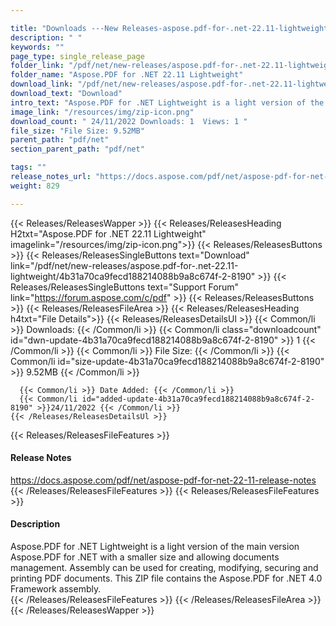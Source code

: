 ```yaml
---

title: "Downloads ---New Releases-aspose.pdf-for-.net-22.11-lightweight"
description: " "
keywords: ""
page_type: single_release_page
folder_link: "/pdf/net/new-releases/aspose.pdf-for-.net-22.11-lightweight/"
folder_name: "Aspose.PDF for .NET 22.11 Lightweight"
download_link: "/pdf/net/new-releases/aspose.pdf-for-.net-22.11-lightweight/4b31a70ca9fecd188214088b9a8c674f-2-8190"
download_text: "Download"
intro_text: "Aspose.PDF for .NET Lightweight is a light version of the main version Aspose.PDF for .NET with a smaller size and allowing documents management. Assembly can be used for creating, modifying, securing and printing PDF documents. This ZIP file contains the Aspose.PDF for .NET 4.0 Framework assembly."
image_link: "/resources/img/zip-icon.png"
download_count: " 24/11/2022 Downloads: 1  Views: 1 "
file_size: "File Size: 9.52MB"
parent_path: "pdf/net"
section_parent_path: "pdf/net"

tags: ""
release_notes_url: "https://docs.aspose.com/pdf/net/aspose-pdf-for-net-22-11-release-notes"
weight: 829

---
```


{{< Releases/ReleasesWapper >}}
  {{< Releases/ReleasesHeading H2txt="Aspose.PDF for .NET 22.11 Lightweight" imagelink="/resources/img/zip-icon.png">}}
  {{< Releases/ReleasesButtons >}}
    {{< Releases/ReleasesSingleButtons text="Download" link="/pdf/net/new-releases/aspose.pdf-for-.net-22.11-lightweight/4b31a70ca9fecd188214088b9a8c674f-2-8190" >}}
    {{< Releases/ReleasesSingleButtons text="Support Forum" link="https://forum.aspose.com/c/pdf" >}}
  {{< Releases/ReleasesButtons >}}
  {{< Releases/ReleasesFileArea >}}
    {{< Releases/ReleasesHeading h4txt="File Details">}}
    {{< Releases/ReleasesDetailsUl >}}
      {{< Common/li >}} Downloads: {{< /Common/li >}}
      {{< Common/li class="downloadcount" id="dwn-update-4b31a70ca9fecd188214088b9a8c674f-2-8190" >}} 1 {{< /Common/li >}}
      {{< Common/li >}} File Size: {{< /Common/li >}}
      {{< Common/li id="size-update-4b31a70ca9fecd188214088b9a8c674f-2-8190" >}} 9.52MB {{< /Common/li >}}

      {{< Common/li >}} Date Added: {{< /Common/li >}}
      {{< Common/li id="added-update-4b31a70ca9fecd188214088b9a8c674f-2-8190" >}}24/11/2022 {{< /Common/li >}}
    {{< /Releases/ReleasesDetailsUl >}}

  {{< Releases/ReleasesFileFeatures >}}
      <h4>Release Notes</h4><div><a href='https://docs.aspose.com/pdf/net/aspose-pdf-for-net-22-11-release-notes'>https://docs.aspose.com/pdf/net/aspose-pdf-for-net-22-11-release-notes</a></div>
  {{< /Releases/ReleasesFileFeatures >}}
  {{< Releases/ReleasesFileFeatures >}}
      <h4>Description</h4><div class="HTMLDescription">Aspose.PDF for .NET Lightweight is a light version of the main version Aspose.PDF for .NET with a smaller size and allowing documents management. Assembly can be used for creating, modifying, securing and printing PDF documents. This ZIP file contains the Aspose.PDF for .NET 4.0 Framework assembly.</div>
  {{< /Releases/ReleasesFileFeatures >}}
 {{< /Releases/ReleasesFileArea >}}
{{< /Releases/ReleasesWapper >}}


